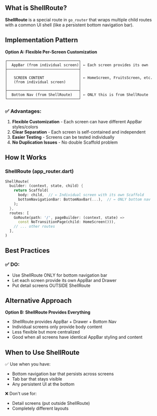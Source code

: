 ## What is ShellRoute?

**ShellRoute** is a special route in `go_router` that wraps multiple child routes with a common UI shell (like a persistent bottom navigation bar).

## Implementation Pattern

**Option A: Flexible Per-Screen Customization**

```
┌─────────────────────────────────┐
│  AppBar (from individual screen)│ ← Each screen provides its own
├─────────────────────────────────┤
│                                 │
│   SCREEN CONTENT                │ ← HomeScreen, FruitsScreen, etc.
│   (from individual screen)      │
│                                 │
├─────────────────────────────────┤
│  Bottom Nav (from ShellRoute)   │ ← ONLY this is from ShellRoute
└─────────────────────────────────┘
```

### ✅ **Advantages:**
1. **Flexible Customization** - Each screen can have different AppBar styles/colors
2. **Clear Separation** - Each screen is self-contained and independent
3. **Easier Testing** - Screens can be tested individually
4. **No Duplication Issues** - No double Scaffold problem


## How It Works

### ShellRoute (app_router.dart)
```dart
ShellRoute(
  builder: (context, state, child) {
    return Scaffold(
      body: child,  // ← Individual screen with its own Scaffold
      bottomNavigationBar: BottomNavBar(...),  // ← ONLY bottom nav
    );
  },
  routes: [
    GoRoute(path: '/', pageBuilder: (context, state) => 
      const NoTransitionPage(child: HomeScreen())),
    // ... other routes
  ],
)
```
## Best Practices

### ✅ DO:
- Use ShellRoute ONLY for bottom navigation bar
- Let each screen provide its own AppBar and Drawer
- Put detail screens OUTSIDE ShellRoute


## Alternative Approach

**Option B: ShellRoute Provides Everything**
- ShellRoute provides AppBar + Drawer + Bottom Nav
- Individual screens only provide body content
- Less flexible but more centralized
- Good when all screens have identical AppBar styling and content

## When to Use ShellRoute

✅ Use when you have:
- Bottom navigation bar that persists across screens
- Tab bar that stays visible
- Any persistent UI at the bottom

❌ Don't use for:
- Detail screens (put outside ShellRoute)
- Completely different layouts
